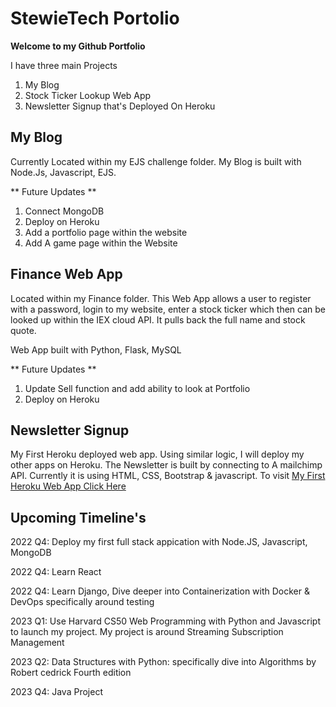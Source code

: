 # StewieTech Portolio

<b> Welcome to my Github Portfolio </b>

I have three main Projects
1) My Blog
2) Stock Ticker Lookup Web App 
3) Newsletter Signup that's Deployed On Heroku

<h2> My Blog </h2>
Currently Located within my EJS challenge folder.
My Blog is built with Node.Js, Javascript, EJS.

** Future Updates **
1) Connect MongoDB 
2) Deploy on Heroku
3) Add a portfolio page within the website
4) Add A game page within the Website


<h2> Finance Web App </h2>
Located within my Finance folder. This Web App allows a user to register with a password, login to my website, enter a stock ticker which then can be looked up within the IEX cloud API. It pulls back the full name and stock quote. 

Web App built with Python, Flask, MySQL 

** Future Updates **
1) Update Sell function and add ability to look at Portfolio
2) Deploy on Heroku


<h2> Newsletter Signup </h2>

My First Heroku deployed web app. Using similar logic, I will deploy my other apps on Heroku. The Newsletter is built by connecting to A mailchimp API. Currently it is using HTML, CSS, Bootstrap & javascript. To visit 
<a href="https://vast-plains-87636.herokuapp.com/?fbclid=IwAR08qF36XZXBIIu2Zua6UduX0sjp-CqG5NhLqaIgDHVEyfMkQbcuq4Xmwdc">My First Heroku Web App Click Here</a>

<h2> Upcoming Timeline's </h2>
<p>
2022 Q4: Deploy my first full stack appication with Node.JS, Javascript, MongoDB

2022 Q4: Learn React

2022 Q4: Learn Django, Dive deeper into Containerization with Docker & DevOps specifically around testing

2023 Q1: Use Harvard CS50 Web Programming with Python and Javascript to launch my project. My project is around Streaming Subscription Management

2023 Q2: Data Structures with Python: specifically dive into Algorithms by Robert cedrick Fourth edition
  
2023 Q4: Java Project
</p>



